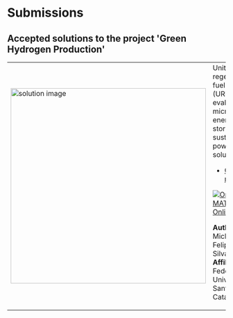 # Submissions

## Accepted solutions to the project 'Green Hydrogen Production'
<table>
<tr class="odd">
<td width ="500">
<img src="https://gist.githubusercontent.com/robertogl/e0115dc303472a9cfd52bbbc8edb7665/raw/greenHydrogenSolution.png" alt="solution image" width="450"/>
</td>
<td width ="500">
Unitized regenerative fuel cell (URFC) evaluation for microgrid energy storage and sustainable power solutions<br>
<ul>
<li><a href="https://github.com/michaelfsb/hydrogen-energy-storage/">GitHub repository</a></li>
</ul>

[![Open in MATLAB Online](https://www.mathworks.com/images/responsive/global/open-in-matlab-online.svg)](https://matlab.mathworks.com/open/github/v1?repo=michaelfsb/hydrogen-energy-storage)

**Author:** Michael Feliphe da Silva Barbosa</br>
**Affiliation:** Federal University of Santa Catarina
</td>
</tr>
</table>
